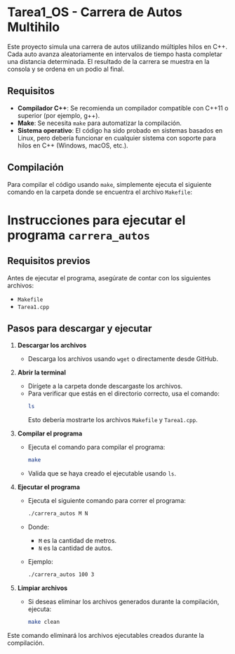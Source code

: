 # Tarea1_OS - Carrera de Autos Multihilo

Este proyecto simula una carrera de autos utilizando múltiples hilos en C++. Cada auto avanza aleatoriamente en intervalos de tiempo hasta completar una distancia determinada. El resultado de la carrera se muestra en la consola y se ordena en un podio al final.

## Requisitos

- **Compilador C++**: Se recomienda un compilador compatible con C++11 o superior (por ejemplo, g++).
- **Make**: Se necesita `make` para automatizar la compilación.
- **Sistema operativo**: El código ha sido probado en sistemas basados en Linux, pero debería funcionar en cualquier sistema con soporte para hilos en C++ (Windows, macOS, etc.).

## Compilación

Para compilar el código usando `make`, simplemente ejecuta el siguiente comando en la carpeta donde se encuentra el archivo `Makefile`:

# Instrucciones para ejecutar el programa `carrera_autos`

## Requisitos previos
Antes de ejecutar el programa, asegúrate de contar con los siguientes archivos:
- `Makefile`
- `Tarea1.cpp`
  
## Pasos para descargar y ejecutar

1. **Descargar los archivos**  
   - Descarga los archivos usando `wget` o directamente desde GitHub.

2. **Abrir la terminal**  
   - Dirígete a la carpeta donde descargaste los archivos.
   - Para verificar que estás en el directorio correcto, usa el comando:
     ```bash
     ls
     ```
     Esto debería mostrarte los archivos `Makefile` y `Tarea1.cpp`.

3. **Compilar el programa**  
   - Ejecuta el comando para compilar el programa:
     ```bash
     make
     ```
   - Valida que se haya creado el ejecutable usando `ls`.

4. **Ejecutar el programa**  
   - Ejecuta el siguiente comando para correr el programa:
     ```bash
     ./carrera_autos M N
     ```
   - Donde:
     - `M` es la cantidad de metros.
     - `N` es la cantidad de autos.
   
   - Ejemplo:
     ```bash
     ./carrera_autos 100 3
     ```

5. **Limpiar archivos**  
   - Si deseas eliminar los archivos generados durante la compilación, ejecuta:
     ```bash
     make clean
     ```

Este comando eliminará los archivos ejecutables creados durante la compilación.


